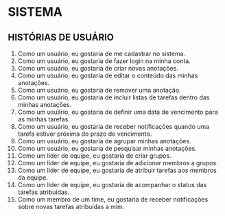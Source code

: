 # SISTEMA

## HISTÓRIAS DE USUÁRIO

1. Como um usuário, eu gostaria de me cadastrar no sistema.
2. Como um usuário, eu gostaria de fazer login na minha conta.
3. Como um usuário, eu gostaria de criar novas anotações.
4. Como um usuário, eu gostaria de editar o conteúdo das minhas anotações.
5. Como um usuário, eu gostaria de remover uma anotação.
6. Como um usuário, eu gostaria de incluir listas de tarefas dentro das minhas anotações.
7. Como um usuário, eu gostaria de definir uma data de vencimento para as minhas tarefas.
8. Como um usuário, eu gostaria de receber notificações quando uma tarefa estiver próxima do prazo de vencimento.
9. Como um usuário, eu gostaria de agrupar minhas anotações.
10. Como um usuário, eu gostaria de pesquisar minhas anotações.
11. Como um líder de equipe, eu gostaria de criar grupos.
12. Como um líder de equipe, eu gostaria de adicionar membros a grupos.
13. Como um líder de equipe, eu gostaria de atribuir tarefas aos membros da equipe.
14. Como um líder de equipe, eu gostaria de acompanhar o status das tarefas atribuídas.
15. Como um membro de um time, eu gostaria de receber notificações sobre novas tarefas atribuídas a mim.
